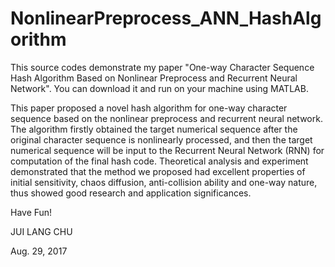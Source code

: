 # NonlinearPreprocess_ANN_HashAlgorithm
This source codes demonstrate my paper "One-way Character Sequence Hash Algorithm Based on Nonlinear Preprocess and Recurrent Neural Network". You can download it and run on your machine using MATLAB.

This paper proposed a novel hash algorithm for one-way character sequence based on the nonlinear preprocess and recurrent neural network. The algorithm firstly obtained the target numerical sequence after the original character sequence is nonlinearly processed, and then the target numerical sequence will be input to the Recurrent Neural Network (RNN) for computation of the final hash code. Theoretical analysis and experiment demonstrated that the method we proposed had excellent properties of initial sensitivity, chaos diffusion, anti-collision ability and one-way nature, thus showed good research and application significances.


Have Fun!

JUI LANG CHU

Aug. 29, 2017

